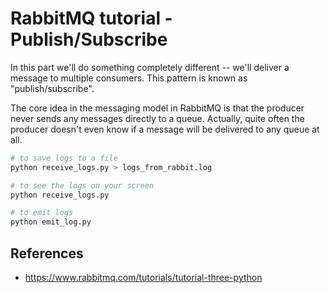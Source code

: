 # RabbitMQ tutorial - Publish/Subscribe

In this part we'll do something completely different -- we'll deliver a message to multiple consumers. This pattern is known as "publish/subscribe".

The core idea in the messaging model in RabbitMQ is that the producer never sends any messages directly to a queue. Actually, quite often the producer doesn't even know if a message will be delivered to any queue at all.

```sh
# to save logs to a file
python receive_logs.py > logs_from_rabbit.log

# to see the logs on your screen
python receive_logs.py

# to emit logs
python emit_log.py
```




## References
- https://www.rabbitmq.com/tutorials/tutorial-three-python